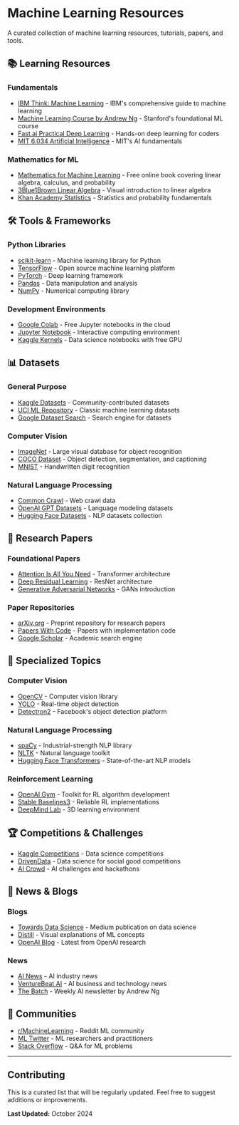 # Machine Learning Resources

A curated collection of machine learning resources, tutorials, papers, and tools.

## 📚 Learning Resources

### Fundamentals
- [IBM Think: Machine Learning](https://www.ibm.com/think/machine-learning#605511093) - IBM's comprehensive guide to machine learning
- [Machine Learning Course by Andrew Ng](https://www.coursera.org/learn/machine-learning) - Stanford's foundational ML course
- [Fast.ai Practical Deep Learning](https://course.fast.ai/) - Hands-on deep learning for coders
- [MIT 6.034 Artificial Intelligence](https://ocw.mit.edu/courses/electrical-engineering-and-computer-science/6-034-artificial-intelligence-fall-2010/) - MIT's AI fundamentals

### Mathematics for ML
- [Mathematics for Machine Learning](https://mml-book.github.io/) - Free online book covering linear algebra, calculus, and probability
- [3Blue1Brown Linear Algebra](https://www.youtube.com/playlist?list=PLZHQObOWTQDPD3MizzM2xVFitgF8hE_ab) - Visual introduction to linear algebra
- [Khan Academy Statistics](https://www.khanacademy.org/math/statistics-probability) - Statistics and probability fundamentals

## 🛠️ Tools & Frameworks

### Python Libraries
- [scikit-learn](https://scikit-learn.org/) - Machine learning library for Python
- [TensorFlow](https://www.tensorflow.org/) - Open source machine learning platform
- [PyTorch](https://pytorch.org/) - Deep learning framework
- [Pandas](https://pandas.pydata.org/) - Data manipulation and analysis
- [NumPy](https://numpy.org/) - Numerical computing library

### Development Environments
- [Google Colab](https://colab.research.google.com/) - Free Jupyter notebooks in the cloud
- [Jupyter Notebook](https://jupyter.org/) - Interactive computing environment
- [Kaggle Kernels](https://www.kaggle.com/kernels) - Data science notebooks with free GPU

## 📊 Datasets

### General Purpose
- [Kaggle Datasets](https://www.kaggle.com/datasets) - Community-contributed datasets
- [UCI ML Repository](https://archive.ics.uci.edu/ml/index.php) - Classic machine learning datasets
- [Google Dataset Search](https://datasetsearch.research.google.com/) - Search engine for datasets

### Computer Vision
- [ImageNet](http://www.image-net.org/) - Large visual database for object recognition
- [COCO Dataset](https://cocodataset.org/) - Object detection, segmentation, and captioning
- [MNIST](http://yann.lecun.com/exdb/mnist/) - Handwritten digit recognition

### Natural Language Processing
- [Common Crawl](https://commoncrawl.org/) - Web crawl data
- [OpenAI GPT Datasets](https://github.com/openai/gpt-2) - Language modeling datasets
- [Hugging Face Datasets](https://huggingface.co/datasets) - NLP datasets collection

## 📖 Research Papers

### Foundational Papers
- [Attention Is All You Need](https://arxiv.org/abs/1706.03762) - Transformer architecture
- [Deep Residual Learning](https://arxiv.org/abs/1512.03385) - ResNet architecture
- [Generative Adversarial Networks](https://arxiv.org/abs/1406.2661) - GANs introduction

### Paper Repositories
- [arXiv.org](https://arxiv.org/) - Preprint repository for research papers
- [Papers With Code](https://paperswithcode.com/) - Papers with implementation code
- [Google Scholar](https://scholar.google.com/) - Academic search engine

## 🎯 Specialized Topics

### Computer Vision
- [OpenCV](https://opencv.org/) - Computer vision library
- [YOLO](https://pjreddie.com/darknet/yolo/) - Real-time object detection
- [Detectron2](https://github.com/facebookresearch/detectron2) - Facebook's object detection platform

### Natural Language Processing
- [spaCy](https://spacy.io/) - Industrial-strength NLP library
- [NLTK](https://www.nltk.org/) - Natural language toolkit
- [Hugging Face Transformers](https://huggingface.co/transformers/) - State-of-the-art NLP models

### Reinforcement Learning
- [OpenAI Gym](https://gym.openai.com/) - Toolkit for RL algorithm development
- [Stable Baselines3](https://stable-baselines3.readthedocs.io/) - Reliable RL implementations
- [DeepMind Lab](https://github.com/deepmind/lab) - 3D learning environment

## 🏆 Competitions & Challenges

- [Kaggle Competitions](https://www.kaggle.com/competitions) - Data science competitions
- [DrivenData](https://www.drivendata.org/) - Data science for social good competitions
- [AI Crowd](https://www.aicrowd.com/) - AI challenges and hackathons

## 📰 News & Blogs

### Blogs
- [Towards Data Science](https://towardsdatascience.com/) - Medium publication on data science
- [Distill](https://distill.pub/) - Visual explanations of ML concepts
- [OpenAI Blog](https://openai.com/blog/) - Latest from OpenAI research

### News
- [AI News](https://artificialintelligence-news.com/) - AI industry news
- [VentureBeat AI](https://venturebeat.com/ai/) - AI business and technology news
- [The Batch](https://www.deeplearning.ai/the-batch/) - Weekly AI newsletter by Andrew Ng

## 🤝 Communities

- [r/MachineLearning](https://www.reddit.com/r/MachineLearning/) - Reddit ML community
- [ML Twitter](https://twitter.com/i/lists/1273726866800181248) - ML researchers and practitioners
- [Stack Overflow](https://stackoverflow.com/questions/tagged/machine-learning) - Q&A for ML problems

---

## Contributing

This is a curated list that will be regularly updated. Feel free to suggest additions or improvements.

**Last Updated:** October 2024
